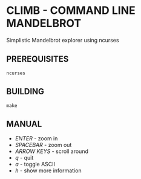 # CLIMB - COMMAND LINE MANDELBROT
Simplistic Mandelbrot explorer using ncurses

## PREREQUISITES
	ncurses

## BUILDING
	make

## MANUAL
+ *ENTER*       - zoom in
+ *SPACEBAR*    - zoom out
+ *ARROW KEYS*  - scroll around
+ *q*           - quit
+ *a*           - toggle ASCII
+ *h*           - show more information




